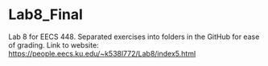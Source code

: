# Lab8_Final
Lab 8 for EECS 448.
Separated exercises into folders in the GitHub for ease of grading.
Link to website: https://people.eecs.ku.edu/~k538l772/Lab8/index5.html
